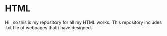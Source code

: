 # HTML
Hi , so this is my repository for all my HTML works. This repository includes .txt file of webpages that i have designed. 
